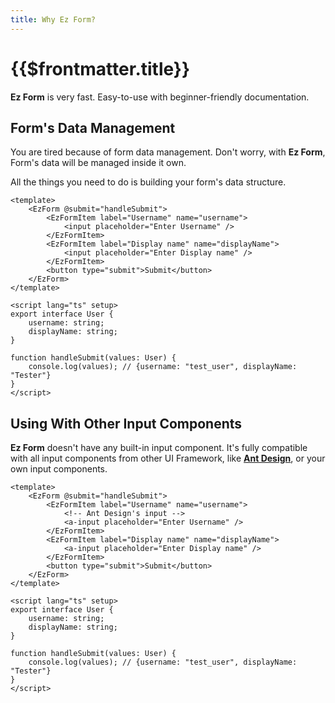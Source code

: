 ```yaml
---
title: Why Ez Form?
---
```


# {{$frontmatter.title}}

**Ez Form** is very fast. Easy-to-use with beginner-friendly documentation.

## Form's Data Management

You are tired because of form data management. Don't worry, with **Ez Form**, Form's data will be managed inside it own.

All the things you need to do is building your form's data structure.

```vue
<template>
	<EzForm @submit="handleSubmit">
		<EzFormItem label="Username" name="username">
			<input placeholder="Enter Username" />
		</EzFormItem>
		<EzFormItem label="Display name" name="displayName">
			<input placeholder="Enter Display name" />
		</EzFormItem>
		<button type="submit">Submit</button>
	</EzForm>
</template>

<script lang="ts" setup>
export interface User {
	username: string;
	displayName: string;
}

function handleSubmit(values: User) {
	console.log(values); // {username: "test_user", displayName: "Tester"}
}
</script>
```

## Using With Other Input Components

**Ez Form** doesn't have any built-in input component. It's fully compatible with all input components from other UI Framework, like [**Ant Design**](https://antdv.com/), or your own input components.

```vue
<template>
	<EzForm @submit="handleSubmit">
		<EzFormItem label="Username" name="username">
			<!-- Ant Design's input -->
			<a-input placeholder="Enter Username" />
		</EzFormItem>
		<EzFormItem label="Display name" name="displayName">
			<a-input placeholder="Enter Display name" />
		</EzFormItem>
		<button type="submit">Submit</button>
	</EzForm>
</template>

<script lang="ts" setup>
export interface User {
	username: string;
	displayName: string;
}

function handleSubmit(values: User) {
	console.log(values); // {username: "test_user", displayName: "Tester"}
}
</script>
```
